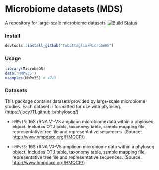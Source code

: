 # Microbiome datasets (MDS)
A repository for large-scale microbiome datasets.
[![Build Status](https://travis-ci.org/twbattaglia/MicrobeDS.svg?branch=master)](https://travis-ci.org/twbattaglia/MicrobeDS)

### Install
```R
devtools::install_github("twbattaglia/MicrobeDS")
```

### Usage
```R
library(MicrobeDS)
data('HMPv35')
nsamples(HMPv35) # 4743
```

### Datasets
This package contains datasets provided by large-scale microbiome studies. Each dataset is formatted for use with phyloseq. (https://joey711.github.io/phyloseq/)

* `HMPv13`: 16S rRNA V1-V3 amplicon microbiome data within a phyloseq object. Includes OTU table, taxonomy table, sample mapping file, representative tree file and representative sequences.
  (Source: http://www.hmpdacc.org/HMQCP/)

* `HMPv35`: 16S rRNA V3-V5 amplicon microbiome data within a phyloseq object. Includes OTU table, taxonomy table, sample mapping file, representative tree file and representative sequences.
  (Source: http://www.hmpdacc.org/HMQCP/)


